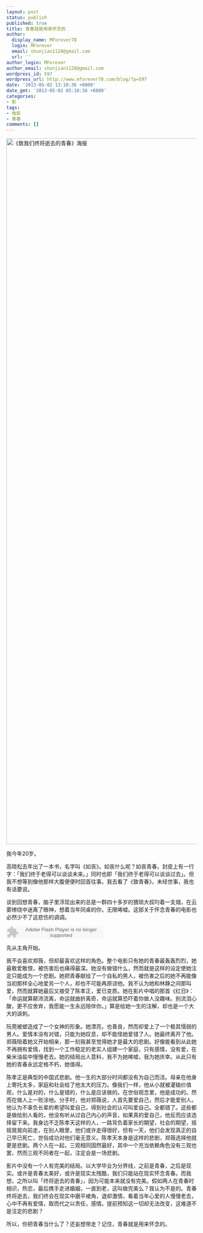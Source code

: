 ```yaml
---
layout: post
status: publish
published: true
title: 青春就是用来怀念的
author:
  display_name: MForever78
  login: MForever
  email: shunjian1128@gmail.com
  url: ''
author_login: MForever
author_email: shunjian1128@gmail.com
wordpress_id: 597
wordpress_url: http://www.mforever78.com/blog/?p=597
date: '2013-05-02 13:10:36 +0800'
date_gmt: '2013-05-02 05:10:36 +0800'
categories:
- 影
tags:
- 电影
- 青春
comments: []
---
```

<p><img src="http://i1124.photobucket.com/albums/l569/shunjian1128/Website/p1948245873_zpsa74dc8c9.jpg" width="2986" height="1866" alt="《致我们终将逝去的青春》海报" class="aligncenter" /></p>

<p>我今年20岁。</p>
<p>高晓松去年出了一本书，名字叫《如丧》。如丧什么呢？如丧青春。封皮上有一行字：「我们终于老得可以谈谈未来。」同时也即「我们终于老得可以谈谈过去」。但我不想等到像他那样大腹便便时回首往事。我去看了《致青春》，未经世事，我也有话要说。</p>
<p>谈到回想青春，脑子里浮现出来的总是一群四十多岁的猥琐大叔叼着一支烟，在云雾缭绕中迷离了眼神，想着当年同桌的你，无限唏嘘。这部关于怀念青春的电影也必然少不了这悲伤的调调。</p>
<p><embed src="http://www.xiami.com/widget/2674450_1771808837/singlePlayer.swf" type="application/x-shockwave-flash" width="257" height="33" wmode="transparent"></embed></p>
<p>先从主角开始。</p>
<p>我不会喜欢郑薇，但却最喜欢这样的角色。整个电影只有她的青春最轰轰烈烈，她最敢爱敢恨，被伤害后也痛得最深。她没有做错什么，然而就是这样的设定使她注定只能成为一个悲剧。她把青春献给了一个自私的男人，被伤害之后的她不再能像当初那样全心地爱另一个人，却也不可能再原谅他。我不认为她和林静之间那叫爱，然而就算她最后又接受了陈孝正，爱已变质。她在影片中唱的那首《红日》：「命运就算颠沛流离，命运就曲折离奇，命运就算恐吓着你做人没趣味。别流泪心酸，更不应舍弃，我愿能一生永远陪伴你。」算是给她一生的注解，却也是一个大大的讽刺。</p>
<p>阮莞被塑造成了一个女神的形象。她漂亮，也善良，然而却爱上了一个极其懦弱的男人。爱情本没有对错，只能为她叹息，却不能怪她爱错了人。她最终离开了他。郑薇陪着她又开始相亲，那一刻我甚至觉得她才是最大的悲剧。好像能看到从此她不再拥有爱情，找到一个工作稳定的老实人组建一个家庭，只有感情，没有爱，在柴米油盐中慢慢老去。她的结局出人意料，我不为她唏嘘，我为她庆幸。从此只有她的青春永远定格不朽，她值得。</p>
<p>陈孝正是典型的中国式悲剧。他一生的大部分时间都没有为自己而活。母亲在他身上寄托太多，家庭和社会给了他太大的压力。像我们一样，他从小就被灌输价值观，什么是对的，什么是错的，什么是应该做的。在世俗观念里，他是成功的。然而在做人上一败涂地。分手时，他对郑薇说，人首先要爱自己，然后才能爱别人。他认为不辜负长辈的希望叫爱自己，得到社会的认可叫爱自己。全都错了。这些都是做给别人看的，他没有听从过自己内心的声音，如果真的爱自己，他反而应该选择留下来。我身边不乏陈孝天这样的人，一路背负着家长的期望，社会的期望，摇摇晃晃向前走，在别人眼里，他们或许走得很好，但有一天，他们会发现真正的自己早已死亡，世俗成功对他们毫无意义。陈孝天本身是这样的悲剧，郑薇选择他就更是悲剧。两个人在一起，三观相同固然最好，其中一个充当依赖角色没有三观也罢，然而三观不同者在一起，注定会是一场悲剧。</p>
<p>影片中没有一个人有完美的结局。以大学毕业为分界线，之前是青春，之后是现实。或许是青春太美好，或许是现实太残酷，我们只能站在现实怀念青春。而我想，之所以叫「终将逝去的青春」，因为可能本来就没有完美。假如两人在青春时相识，热恋，最后携手走进婚姻，一直到老，这叫做完美么？我认为不是的。青春终将逝去，我们终会在现实中磨平棱角，退却激情，看着当年心爱的人慢慢老去，心中不再有爱情，取而代之以责任，感情。提前预知这一切却无法改变，这难道不是注定的悲剧？</p>
<p>所以，你把青春当什么了？还妄想带走？记住，青春就是用来怀念的。</p>

